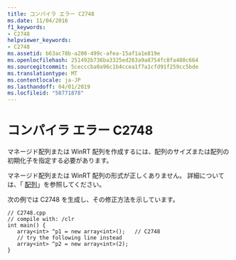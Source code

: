 ```yaml
---
title: コンパイラ エラー C2748
ms.date: 11/04/2016
f1_keywords:
- C2748
helpviewer_keywords:
- C2748
ms.assetid: b63ac78b-a200-499c-afea-15af1a1e819e
ms.openlocfilehash: 251492b736ba3325ed263a9a8754fc8fa480c664
ms.sourcegitcommit: 5cecccba0a96c1b4ccea1f7a1cfd91f259cc5bde
ms.translationtype: MT
ms.contentlocale: ja-JP
ms.lasthandoff: 04/01/2019
ms.locfileid: "58771878"
---
```

# <a name="compiler-error-c2748"></a>コンパイラ エラー C2748

マネージド配列または WinRT 配列を作成するには、配列のサイズまたは配列の初期化子を指定する必要があります。

マネージド配列または WinRT 配列の形式が正しくありません。 詳細については、「 [配列](../../extensions/arrays-cpp-component-extensions.md)」を参照してください。

次の例では C2748 を生成し、その修正方法を示しています。

```
// C2748.cpp
// compile with: /clr
int main() {
   array<int> ^p1 = new array<int>();   // C2748
   // try the following line instead
   array<int> ^p2 = new array<int>(2);
}
```